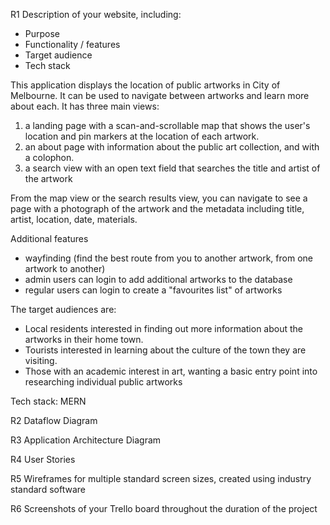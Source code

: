 R1	Description of your website, including:
- Purpose
- Functionality / features
- Target audience
- Tech stack	

This application displays the location of public artworks in City of Melbourne. It can be used to navigate between artworks and learn more about each. It has three main views: 
1. a landing page with a scan-and-scrollable map that shows the user's location and pin markers at the location of each artwork.
2. an about page with information about the public art collection, and with a colophon. 
3. a search view with an open text field that searches the title and artist of the artwork 

From the map view or the search results view, you can navigate to see a page with a photograph of the artwork and the metadata including title, artist, location, date, materials. 

Additional features 
- wayfinding (find the best route from you to another artwork, from one artwork to another)
- admin users can login to add additional artworks to the database
- regular users can login to create a "favourites list" of artworks

The target audiences are: 
- Local residents interested in finding out more information about the artworks in their home town.
- Tourists interested in learning about the culture of the town they are visiting.
- Those with an academic interest in art, wanting a basic entry point into researching individual public artworks

Tech stack: 
MERN

R2	Dataflow Diagram	


R3	Application Architecture Diagram	


R4	User Stories	



R5	Wireframes for multiple standard screen sizes, created using industry standard software	


R6	Screenshots of your Trello board throughout the duration of the project	
